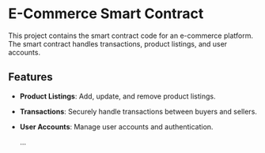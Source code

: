 # E-Commerce Smart Contract

This project contains the smart contract code for an e-commerce platform. The smart contract handles transactions, product listings, and user accounts.

## Features

- **Product Listings**: Add, update, and remove product listings.
- **Transactions**: Securely handle transactions between buyers and sellers.
- **User Accounts**: Manage user accounts and authentication.

  ...